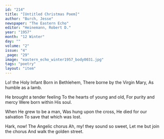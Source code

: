 ```yaml
---
id: "214"
title: "[Untitled Christmas Poem]"
author: "Burch, Jesse"
newspaper: "The Eastern Echo"
editor: "Heinemann, Robert D."
year: "1957"
month: "12 Winter"
day: ""
volume: "2"
issue: "4"
_page: "29"
image: "eastern_echo_winter1957_body0031.jpg"
tags: "poetry"
layout: "item"
---
```

Lo! the Holy Infant 
Born in Bethlehem, 
There borne by the Virgin Mary, 
As humble as a lamb.

He brought a tender feeling 
To the hearts of young and old,
For purity and mercy
Were born within His soul.

When He grew to be a man,
Was hung upon the cross,
He died for our salvation
To save that which was lost.

Hark, now! The Angelic chorus
Ah, my! they sound so sweet,
Let me but join the chorus
And walk the golden street.
